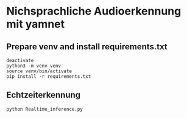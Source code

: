 # Nichsprachliche Audioerkennung mit yamnet


## Prepare venv and install requirements.txt
```
deactivate
python3 -m venv venv
source venv/bin/activate
pip install -r requirements.txt

```

## Echtzeiterkennung


```
python Realtime_inference.py


```

